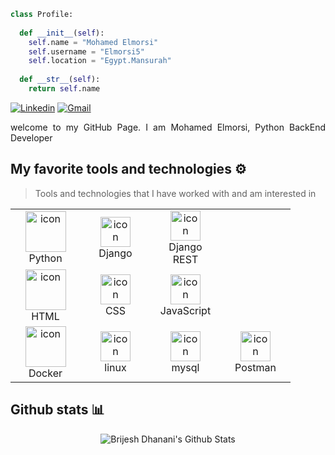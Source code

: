 
```python
class Profile:
    
  def __init__(self):
    self.name = "Mohamed Elmorsi"
    self.username = "Elmorsi5"
    self.location = "Egypt.Mansurah"
  
  def __str__(self):
    return self.name

```
[![Linkedin](https://img.shields.io/badge/-LinkedIn-blue?style=flat&logo=Linkedin&logoColor=white)](https://www.linkedin.com/in/mohamedelmorsi5/)
[![Gmail](https://img.shields.io/badge/-Gmail-c14438?style=flat&logo=Gmail&logoColor=white)](mailto:mohamedelmorse5@gmail.com)


<p></p>

<p align="justify">
welcome to my GitHub Page. I am Mohamed Elmorsi,
Python BackEnd Developer 
</p>


## My favorite tools and technologies ⚙️

> Tools and technologies that I have worked with and am interested in

<table style="width=100%">
<tr>
    <td align="center" width="96">
      <img src="https://skillicons.dev/icons?i=python" alt="icon" width="65" height="65" />
      <br>Python
    </td>
    <td align="center" width="96">
        <img src="https://skillicons.dev/icons?i=django" alt="icon" width="48" height="48" />
      <br>Django
    </td>
    <td align="center" width="96">
        <img src="https://encrypted-tbn0.gstatic.com/images?q=tbn:ANd9GcQLys3qtaP12GkKBT_RKhHE8VHAlODSofOgVKtmuEqSfA&s" alt="icon" width="48" height="48" />
      <br>Django REST
    </td>
 </tr>
 
  <tr>
    <td align="center" width="96">
      <img src="https://skillicons.dev/icons?i=html" alt="icon" width="65" height="65" />
      <br>HTML
    </td>
    <td align="center" width="96">
        <img src="https://skillicons.dev/icons?i=css" alt="icon" width="48" height="48" />
      <br>CSS
    </td>
     <td align="center" width="96">
        <img src="https://skillicons.dev/icons?i=js" alt="icon" width="48" height="48" />
      <br>JavaScript
    </td>
    </td>
 </tr>
 <tr>
    <td align="center" width="96">
      <img src="https://skillicons.dev/icons?i=docker" alt="icon" width="65" height="65" />
      <br>Docker
    </td>
    <td align="center" width="96">
        <img src="https://skillicons.dev/icons?i=linux" alt="icon" width="48" height="48" />
      <br>linux
    </td>
     <td align="center" width="96">
        <img src="https://skillicons.dev/icons?i=mysql" alt="icon" width="48" height="48" />
      <br>mysql
    </td>
    <td align="center" width="96">
        <img src="https://skillicons.dev/icons?i=postman" alt="icon" width="48" height="48" />
      <br>Postman
    </td>
 </tr>
</table>

## Github stats 📊
<p align='center'>
  <img align="center" src="https://github-readme-stats.vercel.app/api?username=Elmorsi5&show_icons=true&title_color=fff&icon_color=79ff97&text_color=efefef&bg_color=24292e" alt="Brijesh Dhanani's Github Stats">
</p>



